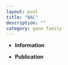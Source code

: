 ```yaml
---
layout: post
title: "NAC"
description: ""
category: gene family
---
```


* **Information**  

* **Publication**  


